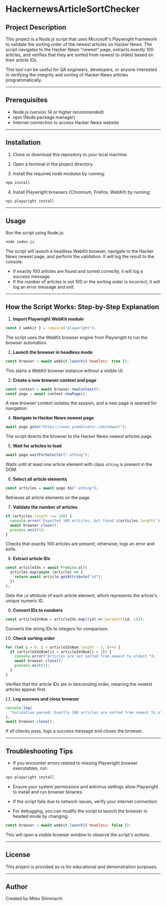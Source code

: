 # HackernewsArticleSortChecker

## Project Description

This project is a Node.js script that uses Microsoft's Playwright framework to validate the sorting order of the newest articles on Hacker News. The script navigates to the Hacker News "newest" page, extracts exactly 100 articles, and verifies that they are sorted from newest to oldest based on their article IDs.

This tool can be useful for QA engineers, developers, or anyone interested in verifying the integrity and sorting of Hacker News articles programmatically.

---

## Prerequisites

- Node.js (version 14 or higher recommended)
- npm (Node package manager)
- Internet connection to access Hacker News website

---

## Installation

1. Clone or download this repository to your local machine.

2. Open a terminal in the project directory.

3. Install the required node modules by running:

```bash
npm install
```

4. Install Playwright browsers (Chromium, Firefox, WebKit) by running:

```bash
npx playwright install
```

---

## Usage

Run the script using Node.js:

```bash
node index.js
```

The script will launch a headless WebKit browser, navigate to the Hacker News newest page, and perform the validation. It will log the result to the console:

- If exactly 100 articles are found and sorted correctly, it will log a success message.
- If the number of articles is not 100 or the sorting order is incorrect, it will log an error message and exit.

---

## How the Script Works: Step-by-Step Explanation

1. **Import Playwright WebKit module**

```javascript
const { webkit } = require("playwright");
```

The script uses the WebKit browser engine from Playwright to run the browser automation.

2. **Launch the browser in headless mode**

```javascript
const browser = await webkit.launch({ headless: true });
```

This starts a WebKit browser instance without a visible UI.

3. **Create a new browser context and page**

```javascript
const context = await browser.newContext();
const page = await context.newPage();
```

A new browser context isolates the session, and a new page is opened for navigation.

4. **Navigate to Hacker News newest page**

```javascript
await page.goto("https://news.ycombinator.com/newest");
```

The script directs the browser to the Hacker News newest articles page.

5. **Wait for articles to load**

```javascript
await page.waitForSelector(".athing");
```

Waits until at least one article element with class `athing` is present in the DOM.

6. **Select all article elements**

```javascript
const articles = await page.$$(".athing");
```

Retrieves all article elements on the page.

7. **Validate the number of articles**

```javascript
if (articles.length !== 100) {
  console.error(`Expected 100 articles, but found ${articles.length}`);
  await browser.close();
  process.exit(1);
}
```

Checks that exactly 100 articles are present; otherwise, logs an error and exits.

8. **Extract article IDs**

```javascript
const articleIds = await Promise.all(
  articles.map(async (article) => {
    return await article.getAttribute("id");
  })
);
```

Gets the `id` attribute of each article element, which represents the article's unique numeric ID.

9. **Convert IDs to numbers**

```javascript
const articleIdsNum = articleIds.map((id) => parseInt(id, 10));
```

Converts the string IDs to integers for comparison.

10. **Check sorting order**

```javascript
for (let i = 0; i < articleIdsNum.length - 1; i++) {
  if (articleIdsNum[i] < articleIdsNum[i + 1]) {
    console.error("Articles are not sorted from newest to oldest.");
    await browser.close();
    process.exit(1);
  }
}
```

Verifies that the article IDs are in descending order, meaning the newest articles appear first.

11. **Log success and close browser**

```javascript
console.log(
  "Validation passed: Exactly 100 articles are sorted from newest to oldest."
);
await browser.close();
```

If all checks pass, logs a success message and closes the browser.

---

## Troubleshooting Tips

- If you encounter errors related to missing Playwright browser executables, run:

```bash
npx playwright install
```

- Ensure your system permissions and antivirus settings allow Playwright to install and run browser binaries.

- If the script fails due to network issues, verify your internet connection.

- For debugging, you can modify the script to launch the browser in headed mode by changing:

```javascript
const browser = await webkit.launch({ headless: false });
```

This will open a visible browser window to observe the script's actions.

---

## License

This project is provided as-is for educational and demonstration purposes.

---

## Author

Created by Miles Shinmachi
